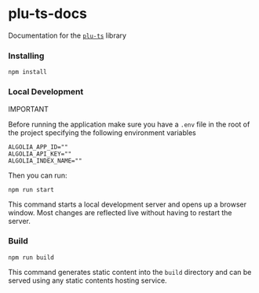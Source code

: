# plu-ts-docs

Documentation for the [`plu-ts`](https://github.com/HarmonicLabs/plu-ts) library

### Installing
```
npm install
```

### Local Development

IMPORTANT

Before running the application make sure you have a `.env` file in the root of the project specifying the following environment variables

```
ALGOLIA_APP_ID=""
ALGOLIA_API_KEY=""
ALGOLIA_INDEX_NAME=""
```

Then you can run:

```
npm run start
```

This command starts a local development server and opens up a browser window. Most changes are reflected live without having to restart the server.

### Build

```
npm run build
```

This command generates static content into the `build` directory and can be served using any static contents hosting service.